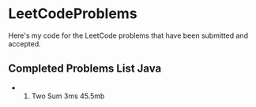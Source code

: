 # LeetCodeProblems
Here's my code for the LeetCode problems that have been submitted and accepted.
## Completed Problems List Java
- 1. Two Sum 3ms 45.5mb
